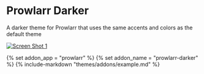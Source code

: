 # Prowlarr Darker

A darker theme for Prowlarr that uses the same accents and colors as the default theme

<p>
<a href="screenshot1.png" rel="noopener"><img src="screenshot1.png" alt="Screen Shot 1" /></a>
</p>

{% set addon_app = "prowlarr" %}
{% set addon_name = "prowlarr-darker" %}
{% include-markdown "themes/addons/example.md" %}
